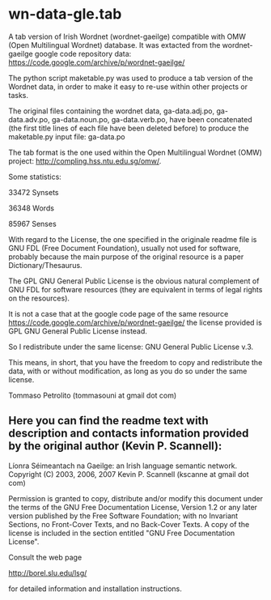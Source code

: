 # wn-data-gle.tab
A tab version of Irish Wordnet (wordnet-gaeilge) compatible with OMW (Open Multilingual Wordnet) database.
It was extacted from the wordnet-gaeilge google code repository data: https://code.google.com/archive/p/wordnet-gaeilge/

The python script maketable.py was used to produce a tab version of the Wordnet data, in order to make it easy to re-use within other projects or tasks.

The original files containing the wordnet data, ga-data.adj.po, ga-data.adv.po, ga-data.noun.po, ga-data.verb.po, have been concatenated (the first title lines of each file have been deleted before) to produce the maketable.py input file: ga-data.po

The tab format is the one used within the Open Multilingual Wordnet (OMW) project: http://compling.hss.ntu.edu.sg/omw/.

Some statistics:

33472 Synsets

36348 Words

85967 Senses

With regard to the License, the one specified in the originale readme file is GNU FDL (Free Document Foundation), usually not used for software, probably because the main purpose of the original resource is a paper Dictionary/Thesaurus.

The GPL GNU General Public License is the obvious natural complement of GNU FDL for software resources (they are equivalent in terms of legal rights on the resources).

It is not a case that at the google code page of the same resource https://code.google.com/archive/p/wordnet-gaeilge/ the license provided is GPL GNU General Public License instead.

So I redistribute under the same license: GNU General Public License v.3.

This means, in short, that you have the freedom to copy and redistribute the data, with or without modification, as long as you do so under the same license. 

Tommaso Petrolito (tommasouni at gmail dot com)

Here you can find the readme text with description and contacts information provided by the original author (Kevin P. Scannell):
----------------------------------------------------------------------------
Líonra Séimeantach na Gaeilge: an Irish language semantic network.
Copyright (C) 2003, 2006, 2007 Kevin P. Scannell (kscanne at gmail dot com)

Permission is granted to copy, distribute and/or modify this document
under the terms of the GNU Free Documentation License, Version 1.2
or any later version published by the Free Software Foundation;
with no Invariant Sections, no Front-Cover Texts, and no Back-Cover
Texts.  A copy of the license is included in the section entitled
"GNU Free Documentation License".

Consult the web page

   http://borel.slu.edu/lsg/

for detailed information and installation instructions.


